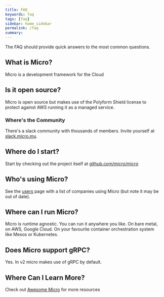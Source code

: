 ```yaml
---
title: FAQ
keywords: faq
tags: [faq]
sidebar: home_sidebar
permalink: /faq
summary:
---
```


The FAQ should provide quick answers to the most common questions.

## What is Micro?

Micro is a development framework for the Cloud

## Is it open source?

Micro is open source but makes use of the Polyform Shield license to protect against AWS running it as a managed service.

### Where's the Community

There's a slack community with thousands of members. Invite yourself at [slack.micro.mu](https://slack.micro.mu).

## Where do I start?

Start by checking out the project itself at [github.com/micro/micro](https:/github.com/micro/micro)

## Who's using Micro?

See the [users](../users) page with a list of companies using Micro (but note it may be out of date). 

## Where can I run Micro?

Micro is runtime agnostic. You can run it anywhere you like. On bare metal, on AWS, Google Cloud. On your favourite container orchestration system like Mesos or Kubernetes.

## Does Micro support gRPC?

Yes. In v2 micro makes use of gRPC by default.

## Where Can I Learn More?

Check out [Awesome Micro](https://github.com/micro/awesome-micro) for more resources

